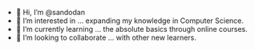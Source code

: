 - 👋 Hi, I’m @sandodan
- 👀 I’m interested in ... expanding my knowledge in Computer Science.
- 🌱 I’m currently learning ... the absolute  basics through online courses.
- 💞️ I’m looking to collaborate ... with other new learners.

<!---
sandodan/sandodan is a ✨ special ✨ repository because its `README.md` (this file) appears on your GitHub profile.
You can click the Preview link to take a look at your changes.
--->
